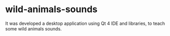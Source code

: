 # wild-animals-sounds
 It was developed a desktop application using Qt 4 IDE and libraries, to teach some wild animals sounds.
